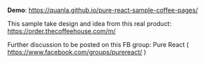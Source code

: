 **Demo**: https://quanla.github.io/pure-react-sample-coffee-pages/

This sample take design and idea from this real product: https://order.thecoffeehouse.com/m/

Further discussion to be posted on this FB group: Pure React ( https://www.facebook.com/groups/purereact/ )
